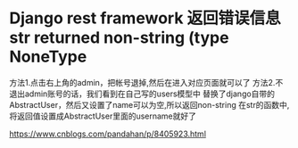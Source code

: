 # Django rest framework 返回错误信息 __str__ returned non-string (type NoneType

方法1.点击右上角的admin，把帐号退掉,然后在进入对应页面就可以了
方法2.不退出admin账号的话，我们看到在自己写的users模型中 替换了django自带的AbstractUser，然后又设置了name可以为空,所以返回non-string
在str的函数中,将返回值设置成AbstractUser里面的username就好了

https://www.cnblogs.com/pandahan/p/8405923.html
